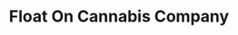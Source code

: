 ---
title: "Float On Cannabis Company"
url: /burlington/float-on-cannabis-company/
shop: cannabis
---
